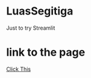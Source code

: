 # LuasSegitiga
Just to try Streamlit

# link to the page
<a href="https://share.streamlit.io/dspence78/luassegitiga/main/main.py" target="_blank">Click This</a>
